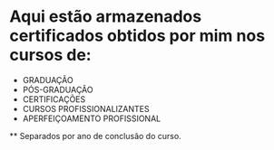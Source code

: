 # Aqui estão armazenados certificados obtidos por mim nos cursos de:
- GRADUAÇÃO
- PÓS-GRADUAÇÃO
- CERTIFICAÇÕES
- CURSOS PROFISSIONALIZANTES
- APERFEIÇOAMENTO PROFISSIONAL

** Separados por ano de conclusão do curso.
